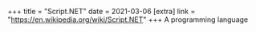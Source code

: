 +++
title = "Script.NET"
date = 2021-03-06
[extra]
link = "https://en.wikipedia.org/wiki/Script.NET"
+++
A programming language

